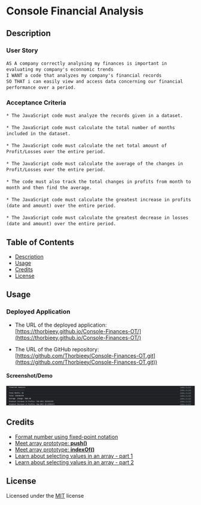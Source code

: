 # Console Financial Analysis

## Description 

### User Story

```
AS A company correctly analysing my finances is important in evaluating my company's econnomic trends
I WANT a code that analyzes my company's financial records
SO THAT i can easily view and access data concerning our financial performance over a period.
```

### Acceptance Criteria

```
* The JavaScript code must analyze the records given in a dataset.

* The JavaScript code must calculate the total number of months included in the dataset.

* The JavaScript code must calculate the net total amount of Profit/Losses over the entire period.

* The JavaScript code must calculate the average of the changes in Profit/Losses over the entire period.

* The code must also track the total changes in profits from month to month and then find the average.

* The JavaScript code must calculate the greatest increase in profits (date and amount) over the entire period.

* The JavaScript code must calculate the greatest decrease in losses (date and amount) over the entire period.

```

## Table of Contents

* [Description](#description)
* [Usage](#usage)
* [Credits](#credits)
* [License](#license)

## Usage 

### Deployed Application

* The URL of the deployed application:
[https://thorbieey.github.io/Console-Finances-OT/](https://thorbieey.github.io/Console-Finances-OT/)

* The URL of the GitHub repository: 
[https://github.com/Thorbieey/Console-Finances-OT.git](https://github.com/Thorbieey/Console-Finances-OT.git))

#### Screenshot/Demo

![Demo showing console display of the financial analysis](./images/demo-finance-analysis.png)

## Credits

* [Format number using fixed-point notation](https://developer.mozilla.org/en-US/docs/Web/JavaScript/Reference/Global_Objects/Number/toFixed)
* [Meet array prototype: **push()**](https://developer.mozilla.org/en-US/docs/Web/JavaScript/Reference/Global_Objects/Array/push#:~:text=The%20push()%20method%20adds,new%20length%20of%20the%20array.)
* [Meet array prototype: **indexOf()**](https://developer.mozilla.org/en-US/docs/Web/JavaScript/Reference/Global_Objects/Array/indexOf)
* [Learn about selecting values in an array - part 1](https://developer.mozilla.org/en-US/docs/Web/JavaScript/Reference/Global_Objects/Math/max)
* [Learn about selecting values in an array - part 2](https://developer.mozilla.org/en-US/docs/Web/JavaScript/Reference/Global_Objects/Math/min)

## License

Licensed under the [MIT](https://choosealicense.com/licenses/mit/) license

